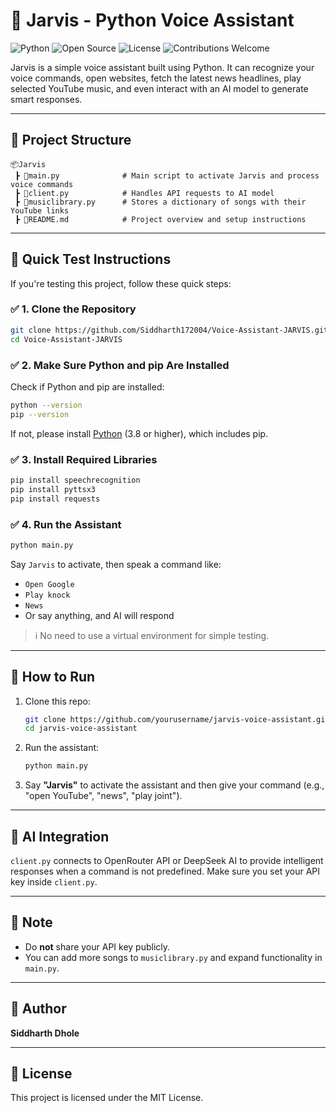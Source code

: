 
# 🧠 Jarvis - Python Voice Assistant

![Python](https://img.shields.io/badge/Python-3.10-blue?logo=python)
![Open Source](https://img.shields.io/badge/Open%20Source-Yes-brightgreen)
![License](https://img.shields.io/badge/License-MIT-yellow)
![Contributions Welcome](https://img.shields.io/badge/Contributions-Welcome-blue)

Jarvis is a simple voice assistant built using Python. It can recognize your voice commands, open websites, fetch the latest news headlines, play selected YouTube music, and even interact with an AI model to generate smart responses.

---

## 📁 Project Structure

```
📦Jarvis
 ┣ 📜main.py              # Main script to activate Jarvis and process voice commands
 ┣ 📜client.py            # Handles API requests to AI model
 ┣ 📜musiclibrary.py      # Stores a dictionary of songs with their YouTube links
 ┣ 📜README.md            # Project overview and setup instructions
```

---

## 🧪 Quick Test Instructions

If you're testing this project, follow these quick steps:

### ✅ 1. Clone the Repository

```bash
git clone https://github.com/Siddharth172004/Voice-Assistant-JARVIS.git
cd Voice-Assistant-JARVIS
```

### ✅ 2. Make Sure Python and pip Are Installed

Check if Python and pip are installed:

```bash
python --version
pip --version
```

If not, please install [Python](https://www.python.org/downloads/) (3.8 or higher), which includes pip.

### ✅ 3. Install Required Libraries

```bash
pip install speechrecognition
pip install pyttsx3
pip install requests
```

### ✅ 4. Run the Assistant

```bash
python main.py
```

Say `Jarvis` to activate, then speak a command like:

- `Open Google`
- `Play knock`
- `News`
- Or say anything, and AI will respond

> ℹ️ No need to use a virtual environment for simple testing.

---

## 🚀 How to Run

1. Clone this repo:
   ```bash
   git clone https://github.com/yourusername/jarvis-voice-assistant.git
   cd jarvis-voice-assistant
   ```

2. Run the assistant:
   ```bash
   python main.py
   ```

3. Say **"Jarvis"** to activate the assistant and then give your command (e.g., "open YouTube", "news", "play joint").

---

## 🧠 AI Integration

`client.py` connects to OpenRouter API or DeepSeek AI to provide intelligent responses when a command is not predefined. Make sure you set your API key inside `client.py`.

---

## 🔐 Note

- Do **not** share your API key publicly.
- You can add more songs to `musiclibrary.py` and expand functionality in `main.py`.

---

## 👤 Author

**Siddharth Dhole**

---

## 📜 License

This project is licensed under the MIT License.
